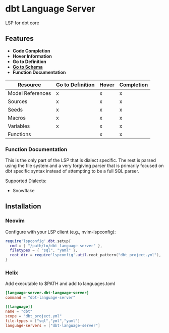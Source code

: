 # dbt Language Server

LSP for dbt core

## Features

- **Code Completion**
- **Hover Information**
- **Go to Definition**
- **[Go to Schema](analysis/README.md)**
- **Function Documentation**

| Resource | Go to Definition | Hover | Completion |
| --- | --- | --- | --- |
| Model References | x | x | x |
| Sources | x | x | x |
| Seeds | x | x | x |
| Macros | x | x | x |
| Variables | x | x | x |
| Functions |   | x | x |

### Function Documentation
This is the only part of the LSP that is dialect specific. The rest is parsed 
using the file system and a very forgiving parser that is primarily focused on 
dbt specific syntax instead of attempting to be a full SQL parser.

Supported Dialects:
- Snowflake

## Installation

### Neovim

Configure with your LSP client (e.g., nvim-lspconfig):

```lua
require'lspconfig'.dbt.setup{
  cmd = { "/path/to/dbt-language-server" },
  filetypes = { "sql", "yaml" },
  root_dir = require'lspconfig'.util.root_pattern("dbt_project.yml"),
}
```

### Helix

Add executable to $PATH and add to languages.toml

```toml
[language-server.dbt-language-server]
command = "dbt-language-server"

[[language]]
name = "dbt"
scope = "dbt_project.yml"
file-types = ["sql","yml","yaml"]
language-servers = ["dbt-language-server"]
```
